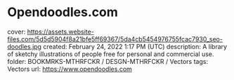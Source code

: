 # Opendoodles.com

cover: https://assets.website-files.com/5d5d5904f8a21bfe5ff69367/5da4cb5454976755fcac7930_seo-doodles.jpg
created: February 24, 2022 1:17 PM (UTC)
description: A library of sketchy illustrations of people free for personal and commercial use.
folder: BOOKMRKS-MTHRFCKR / DESGN-MTHRFCKR / Vectors
tags: Vectors
url: https://www.opendoodles.com